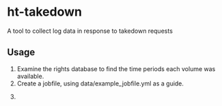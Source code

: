 # ht-takedown
A tool to collect log data in response to takedown requests

## Usage

1. Examine the rights database to find the time periods each volume was available.
2. Create a jobfile, using data/example_jobfile.yml as a guide.
3. ```ruby bin/take_down.rb /path/to/your/jobfile


